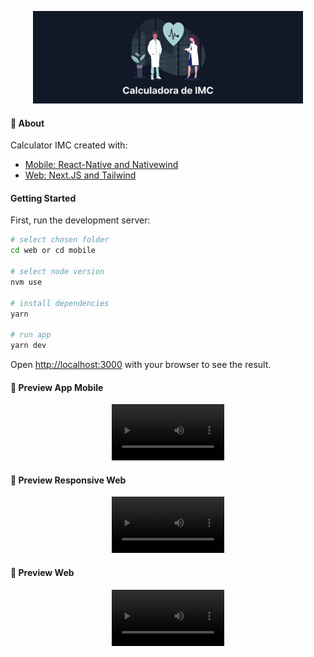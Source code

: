 <p align="center" >
   <img src=".github/logo.png" alt="logo" height="148px"/>
</p>

#### :postbox: About

Calculator IMC created with:

- [Mobile: React-Native and Nativewind](https://play.google.com/store/apps/details?id=com.app.imccalc)
- [Web: Next.JS and Tailwind](https://calc-imc-azure.vercel.app/)

#### Getting Started

First, run the development server:

```bash
# select chosen folder
cd web or cd mobile

# select node version
nvm use

# install dependencies
yarn

# run app
yarn dev
```

Open [http://localhost:3000](http://localhost:3000) with your browser to see the result.

#### 📱 Preview App Mobile

<p align="center">
<video src='https://user-images.githubusercontent.com/38052474/221988899-41dcec76-687b-4428-9b40-1bc4adfc29de.mp4' width=180/> 
</p>



#### 📱 Preview Responsive Web

<p align="center">
<video src='https://user-images.githubusercontent.com/38052474/211936243-aaaf43e4-1555-47f0-b2ca-e7a1be0f0d44.mp4' width=180/> 
</p>

#### 📱 Preview Web

<p align="center">
<video src='https://user-images.githubusercontent.com/38052474/211936274-ad3f5992-d69c-4c80-be38-d051eabe207c.mp4' width=180/> 
</p>
